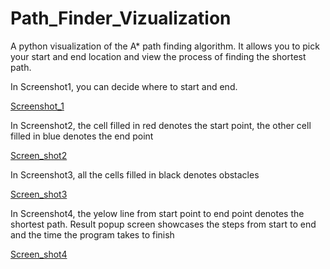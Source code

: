 # Path_Finder_Vizualization
A python visualization of the A* path finding algorithm. It allows you to pick your start and end location and view the process of finding the shortest path.

In Screenshot1, you can decide where to start and end. 

[Screenshot_1](https://user-images.githubusercontent.com/35819620/79293063-a9e6d080-7f0d-11ea-8da0-349581ee74f6.PNG)

In Screenshot2, the cell filled in red denotes the start point, the other cell filled in blue denotes the end point

[Screen_shot2](https://user-images.githubusercontent.com/35819620/79295620-0fd65680-7f14-11ea-882a-dfa7b0f46216.PNG)

In Screenshot3, all the cells filled in black denotes obstacles

[Screen_shot3](https://user-images.githubusercontent.com/35819620/79295644-21b7f980-7f14-11ea-945c-0088b62805e8.PNG)

In Screenshot4, the yelow line from start point to end point denotes the shortest path. Result popup screen showcases the steps from start to end and the time the program takes to finish 

[Screen_shot4](https://user-images.githubusercontent.com/35819620/79295667-33010600-7f14-11ea-9df8-76269648ba6f.PNG)
